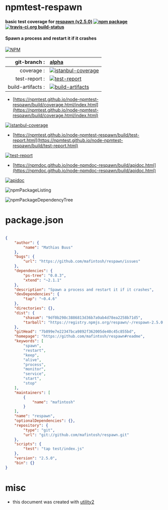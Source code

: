 # npmtest-respawn

#### basic test coverage for  [respawn (v2.5.0)](https://github.com/mafintosh/respawn#readme)  [![npm package](https://img.shields.io/npm/v/npmtest-respawn.svg?style=flat-square)](https://www.npmjs.org/package/npmtest-respawn) [![travis-ci.org build-status](https://api.travis-ci.org/npmtest/node-npmtest-respawn.svg)](https://travis-ci.org/npmtest/node-npmtest-respawn)

#### Spawn a process and restart it if it crashes

[![NPM](https://nodei.co/npm/respawn.png?downloads=true&downloadRank=true&stars=true)](https://www.npmjs.com/package/respawn)

| git-branch : | [alpha](https://github.com/npmtest/node-npmtest-respawn/tree/alpha)|
|--:|:--|
| coverage : | [![istanbul-coverage](https://npmtest.github.io/node-npmtest-respawn/build/coverage.badge.svg)](https://npmtest.github.io/node-npmtest-respawn/build/coverage.html/index.html)|
| test-report : | [![test-report](https://npmtest.github.io/node-npmtest-respawn/build/test-report.badge.svg)](https://npmtest.github.io/node-npmtest-respawn/build/test-report.html)|
| build-artifacts : | [![build-artifacts](https://npmtest.github.io/node-npmtest-respawn/glyphicons_144_folder_open.png)](https://github.com/npmtest/node-npmtest-respawn/tree/gh-pages/build)|

- [https://npmtest.github.io/node-npmtest-respawn/build/coverage.html/index.html](https://npmtest.github.io/node-npmtest-respawn/build/coverage.html/index.html)

[![istanbul-coverage](https://npmtest.github.io/node-npmtest-respawn/build/screenCapture.buildCi.browser.%252Ftmp%252Fbuild%252Fcoverage.lib.html.png)](https://npmtest.github.io/node-npmtest-respawn/build/coverage.html/index.html)

- [https://npmtest.github.io/node-npmtest-respawn/build/test-report.html](https://npmtest.github.io/node-npmtest-respawn/build/test-report.html)

[![test-report](https://npmtest.github.io/node-npmtest-respawn/build/screenCapture.buildCi.browser.%252Ftmp%252Fbuild%252Ftest-report.html.png)](https://npmtest.github.io/node-npmtest-respawn/build/test-report.html)

- [https://npmdoc.github.io/node-npmdoc-respawn/build/apidoc.html](https://npmdoc.github.io/node-npmdoc-respawn/build/apidoc.html)

[![apidoc](https://npmdoc.github.io/node-npmdoc-respawn/build/screenCapture.buildCi.browser.%252Ftmp%252Fbuild%252Fapidoc.html.png)](https://npmdoc.github.io/node-npmdoc-respawn/build/apidoc.html)

![npmPackageListing](https://npmtest.github.io/node-npmtest-respawn/build/screenCapture.npmPackageListing.svg)

![npmPackageDependencyTree](https://npmtest.github.io/node-npmtest-respawn/build/screenCapture.npmPackageDependencyTree.svg)



# package.json

```json

{
    "author": {
        "name": "Mathias Buus"
    },
    "bugs": {
        "url": "https://github.com/mafintosh/respawn/issues"
    },
    "dependencies": {
        "ps-tree": "0.0.3",
        "xtend": "~2.1.1"
    },
    "description": "Spawn a process and restart it if it crashes",
    "devDependencies": {
        "tap": "~0.4.6"
    },
    "directories": {},
    "dist": {
        "shasum": "9df0b298c3886813d36b7a9ab4d78ea2258b71d5",
        "tarball": "https://registry.npmjs.org/respawn/-/respawn-2.5.0.tgz"
    },
    "gitHead": "7b899e7e22347bca9892f362005de40c45c855bd",
    "homepage": "https://github.com/mafintosh/respawn#readme",
    "keywords": [
        "spawn",
        "restart",
        "keep",
        "alive",
        "process",
        "monitor",
        "service",
        "start",
        "stop"
    ],
    "maintainers": [
        {
            "name": "mafintosh"
        }
    ],
    "name": "respawn",
    "optionalDependencies": {},
    "repository": {
        "type": "git",
        "url": "git://github.com/mafintosh/respawn.git"
    },
    "scripts": {
        "test": "tap test/index.js"
    },
    "version": "2.5.0",
    "bin": {}
}
```



# misc
- this document was created with [utility2](https://github.com/kaizhu256/node-utility2)
